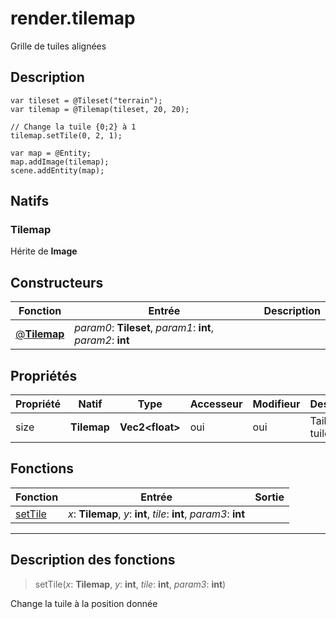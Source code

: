# render.tilemap

Grille de tuiles alignées
## Description

```grimoire
var tileset = @Tileset("terrain");
var tilemap = @Tilemap(tileset, 20, 20);

// Change la tuile {0;2} à 1
tilemap.setTile(0, 2, 1);

var map = @Entity;
map.addImage(tilemap);
scene.addEntity(map);
```

## Natifs
### Tilemap
Hérite de **Image**
## Constructeurs
|Fonction|Entrée|Description|
|-|-|-|
|[@**Tilemap**](#ctor_0)| *param0*: **Tileset**,  *param1*: **int**,  *param2*: **int**||
## Propriétés
|Propriété|Natif|Type|Accesseur|Modifieur|Description|
|-|-|-|-|-|-|
|size|**Tilemap**|**Vec2\<float>**|oui|oui|Taille d’une tuile|
## Fonctions
|Fonction|Entrée|Sortie|
|-|-|-|
|[setTile](#func_0)|*x*: **Tilemap**, *y*: **int**, *tile*: **int**, *param3*: **int**||


***
## Description des fonctions

<a id="func_0"></a>
> setTile(*x*: **Tilemap**, *y*: **int**, *tile*: **int**, *param3*: **int**)

Change la tuile à la position donnée

